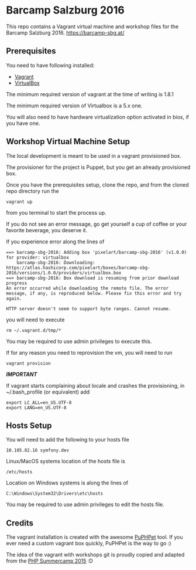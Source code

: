 Barcamp Salzburg 2016
=====================

This repo contains a Vagrant virtual machine and workshop files for the Barcamp
Salzburg 2016. https://barcamp-sbg.at/

## Prerequisites

You need to have following installed:
- [Vagrant]
- [VirtualBox]

The minimum required version of vagrant at the time of writing is 1.8.1

The minimum required version of Virtualbox is a 5.x one.

You will also need to have hardware virtualization option activated in bios, if
you have one.

## Workshop Virtual Machine Setup

The local development is meant to be used in a vagrant provisioned box.

The provisioner for the project is Puppet, but you get an already provisioned box.

Once you have the prerequisites setup, clone the repo, and from the cloned repo
directory run the
```
vagrant up
```

from you terminal to start the process up.

If you do not see an error message, go get yourself a cup of coffee or your
favorite beverage, you deserve it.

If you experience error along the lines of
```
==> barcamp-sbg-2016: Adding box 'pixelart/barcamp-sbg-2016' (v1.0.0) for provider: virtualbox
    barcamp-sbg-2016: Downloading: https://atlas.hashicorp.com/pixelart/boxes/barcamp-sbg-2016/versions/1.0.0/providers/virtualbox.box
==> barcamp-sbg-2016: Box download is resuming from prior download progress
An error occurred while downloading the remote file. The error
message, if any, is reproduced below. Please fix this error and try
again.

HTTP server doesn't seem to support byte ranges. Cannot resume.
```

you will need to execute
```
rm ~/.vagrant.d/tmp/*
```

You may be required to use admin privileges to execute this.

If for any reason you need to reprovision the vm, you will need to run

```
vagrant provision
```

***IMPORTANT***

If vagrant starts complaining about locale and crashes the provisioning, in
~/.bash_profile (or equivalent) add

```
export LC_ALL=en_US.UTF-8
export LANG=en_US.UTF-8
```

## Hosts Setup

You will need to add the following to your hosts file

```
10.105.82.16 symfony.dev
```

Linux/MacOS systems location of the hosts file is
```
/etc/hosts
```

Location on Windows systems is along the lines of
```
C:\Windows\System32\Drivers\etc\hosts
```

You may be required to use admin privileges to edit the hosts file.

## Credits

The vagrant installation is created with the awesome [PuPHPet] tool. If you ever
need a custom vagrant box quickly, PuPHPet is the way to go :)

The idea of the vagrant with workshops git is proudly copied and adapted from
the [PHP Summercamp 2015] :D

[Vagrant]: http://www.vagrantup.com/downloads.html
[VirtualBox]: https://www.virtualbox.org/wiki/Downloads
[PuPHPet]: https://puphpet.com/
[PHP Summercamp 2015]: https://github.com/netgen/summercamp-2015
